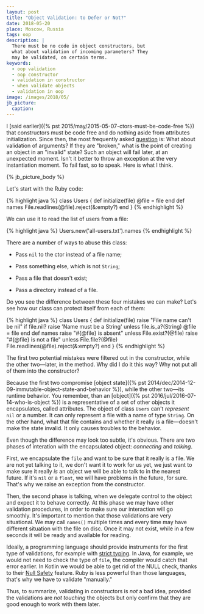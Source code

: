 ```yaml
---
layout: post
title: "Object Validation: to Defer or Not?"
date: 2018-05-20
place: Moscow, Russia
tags: oop
description: |
  There must be no code in object constructors, but
  what about validation of incoming parameters? They
  may be validated, on certain terms.
keywords:
  - oop validation
  - oop constructor
  - validation in constructor
  - when validate objects
  - validation in oop
image: /images/2018/05/
jb_picture:
  caption:
---
```


<!-- https://www.yegor256.com/2015/05/07/ctors-must-be-code-free.html#comment-3903379622 -->

I [said earlier]({% pst 2015/may/2015-05-07-ctors-must-be-code-free %})
that constructors must be code free and do nothing
aside from attributes initialization. Since then, the most frequently
asked [question](https://www.yegor256.com/2015/05/07/ctors-must-be-code-free.html#comment-3903379622)
is: What about validation of arguments? If they are "broken,"
what is the point of creating an object in an "invalid" state?
Such an object will fail later, at an unexpected moment. Isn't it
better to throw an exception at the very instantiation moment. To fail fast,
so to speak. Here is what I think.

<!--more-->

{% jb_picture_body %}

Let's start with the Ruby code:

{% highlight java %}
class Users {
  def initialize(file)
    @file = file
  end
  def names
    File.readlines(@file).reject(&:empty?)
  end
}
{% endhighlight %}

We can use it to read the list of users from a file:

{% highlight java %}
Users.new('all-users.txt').names
{% endhighlight %}

There are a number of ways to abuse this class:

  * Pass `nil` to the ctor instead of a file name;

  * Pass something else, which is not `String`;

  * Pass a file that doesn't exist;

  * Pass a directory instead of a file.

Do you see the difference between these four mistakes we can make?
Let's see how our class can protect itself from each of them:

{% highlight java %}
class Users {
  def initialize(file)
    raise "File name can't be nil" if file.nil?
    raise 'Name must be a String' unless file.is_a?(String)
    @file = file
  end
  def names
    raise "#{@file} is absent" unless File.exist?(@file)
    raise "#{@file} is not a file" unless File.file?(@file)
    File.readlines(@file).reject(&:empty?)
  end
}
{% endhighlight %}

The first two potential mistakes were filtered out
in the constructor, while the other two&mdash;later, in the method.
Why did I do it this way? Why not put all of them into the constructor?

Because the first two compromise [object state]({% pst 2014/dec/2014-12-09-immutable-object-state-and-behavior %}),
while the other two&mdash;its runtime behavior. You remember, than an
[object]({% pst 2016/jul/2016-07-14-who-is-object %}) is a representative of
a set of other objects it encapsulates, called attributes. The object of
class `Users` can't _represent_ `nil` or a number. It can only represent
a file with a name of type `String`. On the other hand, what that file
contains and whether it really is a file&mdash;doesn't make the state invalid.
It only causes troubles to the behavior.

Even though the difference may look too subtle, it's obvious. There are
two phases of interation with the encapsulated object: _connecting_ and _talking_.

First, we encapsulate the `file` and want to be sure that it really is
a file. We are not yet talking to it, we don't want it to work for us yet,
we just want to make sure it really _is_ an object we will be able to talk
to in the nearest future. If it's `nil` or a `float`, we will have problems
in the future, for sure. That's why we raise an exception from the constructor.

Then, the second phase is talking, when we delegate control to the object
and expect it to behave correctly. At this phase we may have other validation
procedures, in order to make sure our interaction will go smoothly.
It's important to mention that those validations are very situational.
We may call `names()` multiple times and every time may have different
situation with the file on disc. Once it may not exist, while in a few seconds
it will be ready and available for reading.

Ideally, a programming language should provide instruments for the first
type of validations, for example with [strict typing](https://en.wikipedia.org/wiki/Strong_and_weak_typing).
In Java, for example,
we would not need to check the type of `file`, the compiler would catch
that error earlier. In Kotlin we would be able to get rid of the NULL
check, thanks to their [Null Safety](https://kotlinlang.org/docs/reference/null-safety.html) feature.
Ruby is less powerful than those languages, that's why we have to validate "manually."

Thus, to summarize, validating in constructors is _not_ a bad idea, provided
the validations are _not touching_ the objects but only confirm that they are
good enough to work with them later.
